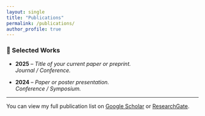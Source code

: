 ```yaml
---
layout: single
title: "Publications"
permalink: /publications/
author_profile: true
---
```


### 📝 Selected Works

- **2025** – *Title of your current paper or preprint.*  
  _Journal / Conference._

- **2024** – *Paper or poster presentation.*  
  _Conference / Symposium._

---

You can view my full publication list on [Google Scholar](https://scholar.google.com/) or [ResearchGate](https://www.researchgate.net/).
